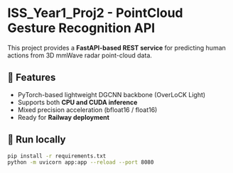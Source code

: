 # ISS_Year1_Proj2 - PointCloud Gesture Recognition API

This project provides a **FastAPI-based REST service** for predicting human actions 
from 3D mmWave radar point-cloud data.

## 🌟 Features
- PyTorch-based lightweight DGCNN backbone (OverLoCK Light)
- Supports both **CPU and CUDA inference**
- Mixed precision acceleration (bfloat16 / float16)
- Ready for **Railway deployment**

## 🚀 Run locally

```bash
pip install -r requirements.txt
python -m uvicorn app:app --reload --port 8080
